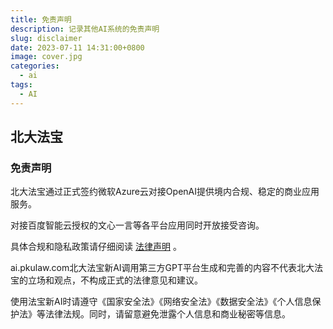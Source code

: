 ```yaml
---
title: 免责声明
description: 记录其他AI系统的免责声明
slug: disclaimer
date: 2023-07-11 14:31:00+0800
image: cover.jpg
categories:
  - ai
tags:
  - AI
---
```


## 北大法宝

### 免责声明

北大法宝通过正式签约微软Azure云对接OpenAI提供境内合规、稳定的商业应用服务。

对接百度智能云授权的文心一言等各平台应用同时开放接受咨询。

具体合规和隐私政策请仔细阅读 [法律声明](https://www.pkulaw.com/helpcenter/commonText/0601) 。

ai.pkulaw.com北大法宝新AI调用第三方GPT平台生成和完善的内容不代表北大法宝的立场和观点，不构成正式的法律意见和建议。

使用法宝新AI时请遵守《国家安全法》《网络安全法》《数据安全法》《个人信息保护法》等法律法规。同时，请留意避免泄露个人信息和商业秘密等信息。

